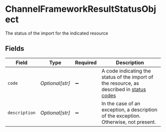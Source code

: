 # ChannelFrameworkResultStatusObject

The status of the import for the indicated resource


## Fields

| Field                                                                                                     | Type                                                                                                      | Required                                                                                                  | Description                                                                                               |
| --------------------------------------------------------------------------------------------------------- | --------------------------------------------------------------------------------------------------------- | --------------------------------------------------------------------------------------------------------- | --------------------------------------------------------------------------------------------------------- |
| `code`                                                                                                    | *Optional[str]*                                                                                           | :heavy_minus_sign:                                                                                        | A code indicating the status of the import of the resource, as described in [status codes](#status-codes) |
| `description`                                                                                             | *Optional[str]*                                                                                           | :heavy_minus_sign:                                                                                        | In the case of an exception, a description of the exception. Otherwise, not present.                      |